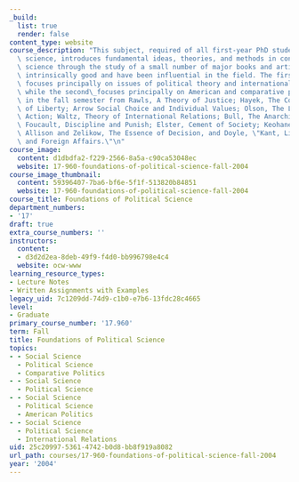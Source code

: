 ```yaml
---
_build:
  list: true
  render: false
content_type: website
course_description: "This subject, required of all first-year PhD students in political\
  \ science, introduces fundamental ideas, theories, and methods in contemporary political\
  \ science through the study of a small number of major books and articles that are\
  \ intrinsically good and have been influential in the field. The first semester\
  \ focuses principally on issues of political theory and international relations,\
  \ while the second\_focuses principally on American and comparative politics. Readings\
  \ in the fall semester from Rawls, A Theory of Justice; Hayek, The Constitution\
  \ of Liberty; Arrow Social Choice and Individual Values; Olson, The Logic of Collective\
  \ Action; Waltz, Theory of International Relations; Bull, The Anarchical Society;\
  \ Foucault, Discipline and Punish; Elster, Cement of Society; Keohane, After Hegemony,\
  \ Allison and Zelikow, The Essence of Decision, and Doyle, \"Kant, Liberal Legacies,\
  \ and Foreign Affairs.\"\n"
course_image:
  content: d1dbdfa2-f229-2566-8a5a-c90ca53048ec
  website: 17-960-foundations-of-political-science-fall-2004
course_image_thumbnail:
  content: 59396407-7ba6-bf6e-5f1f-513820b84851
  website: 17-960-foundations-of-political-science-fall-2004
course_title: Foundations of Political Science
department_numbers:
- '17'
draft: true
extra_course_numbers: ''
instructors:
  content:
  - d3d2d2ea-8deb-49f9-f4d0-bb996798e4c4
  website: ocw-www
learning_resource_types:
- Lecture Notes
- Written Assignments with Examples
legacy_uid: 7c1209dd-74d9-c1b0-e7b6-13fdc28c4665
level:
- Graduate
primary_course_number: '17.960'
term: Fall
title: Foundations of Political Science
topics:
- - Social Science
  - Political Science
  - Comparative Politics
- - Social Science
  - Political Science
- - Social Science
  - Political Science
  - American Politics
- - Social Science
  - Political Science
  - International Relations
uid: 25c20997-5361-4742-b0d8-bb8f919a8082
url_path: courses/17-960-foundations-of-political-science-fall-2004
year: '2004'
---
```

